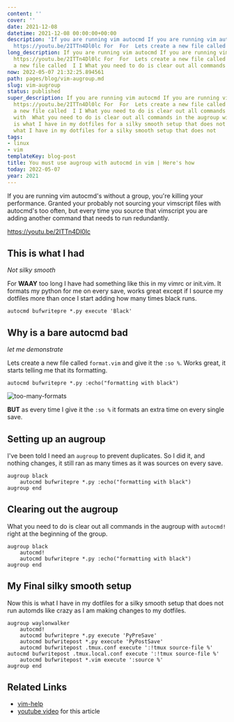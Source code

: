 ```yaml
---
content: ''
cover: ''
date: 2021-12-08
datetime: 2021-12-08 00:00:00+00:00
description: 'If you are running vim autocmd If you are running vim autocmd https://youtu.be/2ITTn4Dl0lc
  https://youtu.be/2ITTn4Dl0lc For  For  Lets create a new file called '
long_description: If you are running vim autocmd If you are running vim autocmd https://youtu.be/2ITTn4Dl0lc
  https://youtu.be/2ITTn4Dl0lc For  For  Lets create a new file called  Lets create
  a new file called  I I What you need to do is clear out all commands in the a
now: 2022-05-07 21:32:25.894561
path: pages/blog/vim-augroup.md
slug: vim-augroup
status: published
super_description: If you are running vim autocmd If you are running vim autocmd https://youtu.be/2ITTn4Dl0lc
  https://youtu.be/2ITTn4Dl0lc For  For  Lets create a new file called  Lets create
  a new file called  I I What you need to do is clear out all commands in the augroup
  with  What you need to do is clear out all commands in the augroup with  Now this
  is what I have in my dotfiles for a silky smooth setup that does not Now this is
  what I have in my dotfiles for a silky smooth setup that does not
tags:
- linux
- vim
templateKey: blog-post
title: You must use augroup with autocmd in vim | Here's how
today: 2022-05-07
year: 2021
---
```


If you are running vim autocmd's without a group, you're killing your
performance.  Granted your probably not sourcing your vimscript files with
autocmd's too often, but every time you source that vimscript you are adding
another command that needs to run redundantly.

https://youtu.be/2ITTn4Dl0lc

## This is what I had
_Not silky smooth_

For **WAAY** too long I have had something like this in my  vimrc or init.vim.
It formats my python for me on every save, works great except if I source my
dotfiles more than once I start adding how many times black runs.

``` vim
autocmd bufwritepre *.py execute 'Black'
```

## Why is a bare autocmd bad
_let me demonstrate_

Lets create a new file called `format.vim` and give it the `:so %`. Works
great, it starts telling me that its formatting.

``` vim
autocmd bufwritepre *.py :echo("formatting with black")
```

![too-many-formats](https://images.waylonwalker.com/vim-augroups-too-many-formats.GIF)

**BUT** as every time I give it the `:so %` it formats an extra time on every
single save.

## Setting up an augroup

I've been told I need an `augroup` to prevent duplicates. So I did it, and
nothing changes, it still ran as many times as it was sources on every save.

``` vim
augroup black
    autocmd bufwritepre *.py :echo("formatting with black")
augroup end
```

## Clearing out the augroup

What you need to do is clear out all commands in the augroup with `autocmd!`
right at the beginning of the group.

``` vim
augroup black
    autocmd!
    autocmd bufwritepre *.py :echo("formatting with black")
augroup end
```

## My Final silky smooth setup

Now this is what I have in my dotfiles for a silky smooth setup that does not
run automds like crazy as I am making changes to my dotfiles.

``` vim
augroup waylonwalker
    autocmd!
    autocmd bufwritepre *.py execute 'PyPreSave'
    autocmd bufwritepost *.py execute 'PyPostSave'
    autocmd bufwritepost .tmux.conf execute ':!tmux source-file %' autocmd bufwritepost .tmux.local.conf execute ':!tmux source-file %'
    autocmd bufwritepost *.vim execute ':source %'
augroup end
```


## Related Links

* [vim-help](https://vimhelp.org/autocmd.txt.html#%3Aaugroup)
* [youtube video](https://youtu.be/2ITTn4Dl0lc) for this article